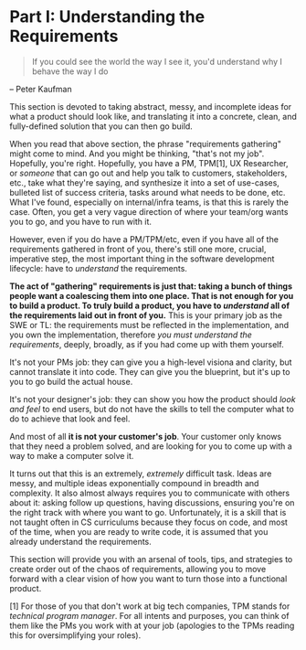 # Part I: Understanding the Requirements

> If you could see the world the way I see it, you'd understand why I behave the
> way I do

– Peter Kaufman

This section is devoted to taking abstract, messy, and incomplete ideas for what
a product should look like, and translating it into a concrete, clean, and
fully-defined solution that you can then go build.

When you read that above section, the phrase "requirements gathering" might come
to mind. And you might be thinking, "that's not my job". Hopefully, you're
right. Hopefully, you have a PM, TPM[1], UX Researcher, or _someone_ that can go
out and help you talk to customers, stakeholders, etc., take what they're
saying, and synthesize it into a set of use-cases, bulleted list of success
criteria, tasks around what needs to be done, etc. What I've found, especially
on internal/infra teams, is that this is rarely the case. Often, you get a very
vague direction of where your team/org wants you to go, and you have to run with
it.

However, even if you do have a PM/TPM/etc, even if you have all of the
requirements gathered in front of you, there's still one more, crucial,
imperative step, the most important thing in the software development lifecycle:
have to _understand_ the requirements.

**The act of "gathering" requirements is just that: taking a bunch of things
people want a coalescing them into one place. That is not enough for you to
build a product. To truly build a product, you have to _understand_ all of the
requirements laid out in front of you.** This is your primary job as the SWE or
TL: the requirements must be reflected in the implementation, and you own the
implementation, therefore _you must understand the requirements_, deeply,
broadly, as if you had come up with them yourself.

It's not your PMs job: they can give you a high-level visiona and clarity, but
cannot translate it into code. They can give you the blueprint, but it's up to
you to go build the actual house.

It's not your designer's job: they can show you how the product should _look and
feel_ to end users, but do not have the skills to tell the computer what to do
to achieve that look and feel.

And most of all **it is not your customer's job**. Your customer only knows that
they need a problem solved, and are looking for you to come up with a way to
make a computer solve it.

It turns out that this is an extremely, _extremely_ difficult task. Ideas are
messy, and multiple ideas exponentially compound in breadth and complexity. It
also almost always requires you to communicate with others about it: asking
follow up questions, having discussions, ensuring you're on the right track with
where you want to go. Unfortunately, it is a skill that is not taught often in
CS curriculums because they focus on code, and most of the time, when you are
ready to write code, it is assumed that you already understand the requirements.

This section will provide you with an arsenal of tools, tips, and strategies to
create order out of the chaos of requirements, allowing you to move forward with
a clear vision of how you want to turn those into a functional product.

[1] For those of you that don't work at big tech companies, TPM stands for
_technical program manager_. For all intents and purposes, you can think of them
like the PMs you work with at your job (apologies to the TPMs reading this for
oversimplifying your roles).
